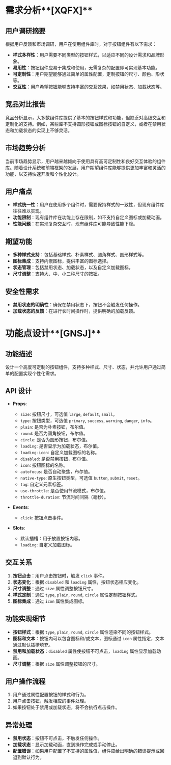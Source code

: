 # 需求分析**[XQFX]**

## 用户调研摘要
根据用户反馈和市场调研，用户在使用组件库时，对于按钮组件有以下需求：
- **样式多样性**：用户需要不同类型的按钮样式，以适应不同的设计需求和品牌形象。
- **易用性**：按钮组件应易于集成和使用，无需复杂的配置即可实现基本功能。
- **可定制性**：用户期望能够通过简单的属性配置，定制按钮的尺寸、颜色、形状等。
- **交互性**：用户希望按钮能够支持丰富的交互效果，如禁用状态、加载状态等。

## 竞品对比报告
竞品分析显示，大多数组件库提供了基本的按钮样式和功能，但缺乏对高级交互和定制化的支持。例如，某些库不支持圆形按钮或图标按钮的自定义，或者在禁用状态和加载状态的实现上不够灵活。

## 市场趋势分析
当前市场趋势显示，用户越来越倾向于使用具有高可定制性和良好交互体验的组件库。随着设计系统和前端框架的发展，用户期望组件库能够提供更加丰富和灵活的功能，以支持快速开发和个性化设计。

## 用户痛点
- **样式统一性**：用户在使用多个组件时，需要保持样式的一致性，但现有组件库往往难以实现。
- **功能限制**：现有组件库在功能上存在限制，如不支持自定义图标或加载动画。
- **性能问题**：在实现复杂交互时，现有组件库可能导致性能下降。

## 期望功能
- **多种样式支持**：包括基础样式、朴素样式、圆角样式、圆形样式等。
- **图标集成**：支持内嵌图标，提供丰富的图标选择。
- **状态管理**：包括禁用状态、加载状态，以及自定义加载图标。
- **尺寸调整**：支持大、中、小三种尺寸的按钮。

## 安全性需求
- **禁用状态的明确性**：确保在禁用状态下，按钮不会触发任何操作。
- **加载状态的反馈**：在进行长时间操作时，提供明确的加载反馈。

# 功能点设计**[GNSJ]**

## 功能描述
设计一个高度可定制的按钮组件，支持多种样式、尺寸、状态，并允许用户通过简单的配置实现个性化需求。

## API 设计
- **Props**:
  - `size`: 按钮尺寸，可选值 `large`, `default`, `small`。
  - `type`: 按钮类型，可选值 `primary`, `success`, `warning`, `danger`, `info`。
  - `plain`: 是否为朴素按钮，布尔值。
  - `round`: 是否为圆角按钮，布尔值。
  - `circle`: 是否为圆形按钮，布尔值。
  - `loading`: 是否显示为加载状态，布尔值。
  - `loading-icon`: 自定义加载图标的名称。
  - `disabled`: 是否禁用按钮，布尔值。
  - `icon`: 按钮图标的名称。
  - `autofocus`: 是否自动聚焦，布尔值。
  - `native-type`: 原生按钮类型，可选值 `button`, `submit`, `reset`。
  - `tag`: 自定义元素标签。
  - `use-throttle`: 是否使用节流模式，布尔值。
  - `throttle-duration`: 节流时间间隔（毫秒）。

- **Events**:
  - `click`: 按钮点击事件。

- **Slots**:
  - 默认插槽：用于放置按钮内容。
  - `loading`: 自定义加载图标。

## 交互关系
1. **按钮点击**：用户点击按钮时，触发 `click` 事件。
2. **状态变化**：根据 `disabled` 和 `loading` 属性，按钮状态相应变化。
3. **尺寸调整**：通过 `size` 属性调整按钮尺寸。
4. **样式定制**：通过 `type`, `plain`, `round`, `circle` 属性定制按钮样式。
5. **图标集成**：通过 `icon` 属性集成图标。

## 功能实现细节
- **按钮样式**：根据 `type`, `plain`, `round`, `circle` 属性渲染不同的按钮样式。
- **图标和文本**：按钮内可以包含图标和/或文本，图标通过 `icon` 属性指定，文本通过默认插槽填充。
- **禁用和加载状态**：`disabled` 属性使按钮不可点击，`loading` 属性显示加载动画。
- **尺寸调整**：根据 `size` 属性调整按钮的尺寸。

## 用户操作流程
1. 用户通过属性配置按钮的样式和行为。
2. 用户点击按钮，触发相应的事件处理。
3. 如果按钮处于禁用或加载状态，将不会执行点击操作。

## 异常处理
- **禁用状态**：按钮不可点击，不触发任何操作。
- **加载状态**：显示加载动画，直到操作完成或手动停止。
- **配置错误**：如果用户配置了不支持的属性值，组件应给出明确的错误提示或回退到默认行为。